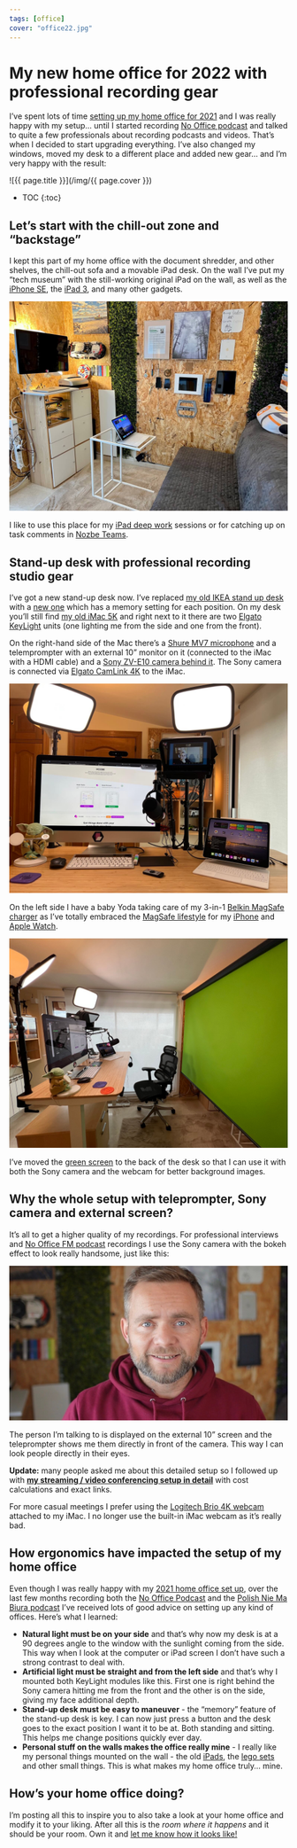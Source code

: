 ```yaml
---
tags: [office]
cover: "office22.jpg"
---
```


# My new home office for 2022 with professional recording gear

I’ve spent lots of time [setting up my home office for 2021](/office21/) and I was really happy with my setup… until I started recording [No Office podcast](/noofficefm/) and talked to quite a few professionals about recording podcasts and videos. That’s when I decided to start upgrading everything. I’ve also changed my windows, moved my desk to a different place and added new gear… and I’m very happy with the result:

<!--More-->

![{{ page.title }}](/img/{{ page.cover }})

* TOC
{:toc}

## Let’s start with the chill-out zone and “backstage”

I kept this part of my home office with the document shredder, and other shelves, the chill-out sofa and a movable iPad desk. On the wall I’ve put my “tech museum” with the still-working original iPad on the wall, as well as the [iPhone SE](/iphonese/), the [iPad 3](/ipad3/), and many other gadgets.

![{{ page.title }} 2](/img/office22-2.jpg)

I like to use this place for my [iPad deep work](/ipadonly/) sessions or for catching up on task comments in [Nozbe Teams][n].

## Stand-up desk with professional recording studio gear

I’ve got a new stand-up desk now. I’ve replaced [my old IKEA stand up desk](/homeoffice2015/) with a [new one](https://www.maidesite-desk.com) which has a memory setting for each position. On my desk you’ll still find [my old iMac 5K](/imac/) and right next to it there are two [Elgato KeyLight](https://www.elgato.com/en/key-light) units (one lighting me from the side and one from the front).

On the right-hand side of the Mac there’s a [Shure MV7 microphone](https://www.shure.com/en-US/products/microphones/mv7) and a telemprompter with an external 10” monitor on it (connected to the iMac with a HDMI cable) and a [Sony ZV-E10 camera behind it](https://www.youtube.com/watch?v=i_swGrFvNAA). The Sony camera is connected via [Elgato CamLink 4K](https://www.elgato.com/en/cam-link-4k) to the iMac.

![{{ page.title }} 3](/img/office22-3.jpg)

On the left side I have a baby Yoda taking care of my 3-in-1 [Belkin MagSafe charger](https://www.belkin.com/us/chargers/wireless/charging-stands-docks/boost-charge-pro-3-in-1-wireless-charger-with-magsafe-15w/p/p-wiz009/) as I’ve totally embraced the [MagSafe lifestyle](/magsafe/) for my [iPhone](/iphone/) and [Apple Watch](/applewatch/).

![{{ page.title }} 4](/img/office22-4.jpg)

I’ve moved the [green screen](/office21/#green-screen-as-a-bonus) to the back of the desk so that I can use it with both the Sony camera and the webcam for better background images.

## Why the whole setup with teleprompter, Sony camera and external screen?

It’s all to get a higher quality of my recordings. For professional interviews and [No Office FM podcast](/noofficefm/) recordings I use the Sony camera with the bokeh effect to look really handsome, just like this:

![{{ page.title }} bokeh](/img/office22-5.jpg)

The person I’m talking to is displayed on the external 10” screen and the teleprompter shows me them directly in front of the camera. This way I can look people directly in their eyes.

**Update:** many people asked me about this detailed setup so I followed up with **[my streaming / video conferencing setup in detail](/streaming/)** with cost calculations and exact links.

For more casual meetings I prefer using the [Logitech Brio 4K webcam](https://www.logitech.com/en-us/products/webcams/brio-4k-hdr-webcam.960-001105.html) attached to my iMac. I no longer use the built-in iMac webcam as it’s really bad.

## How ergonomics have impacted the setup of my home office

Even though I was really happy with my [2021 home office set up](/office21/), over the last few months recording both the [No Office Podcast](/noofficefm/) and the [Polish Nie Ma Biura podcast](/pl/niemabiura/) I’ve received lots of good advice on setting up any kind of offices. Here’s what I learned:

* **Natural light must be on your side** and that’s why now my desk is at a 90 degrees angle to the window with the sunlight coming from the side. This way when I look at the computer or iPad screen I don’t have such a strong contrast to deal with.
* **Artificial light must be straight and from the left side** and that’s why I mounted both KeyLight modules like this. First one is right behind the Sony camera hitting me from the front and the other is on the side, giving my face additional depth.
* **Stand-up desk must be easy to maneuver** - the “memory” feature of the stand-up desk is key. I can now just press a button and the desk goes to the exact position I want it to be at. Both standing and sitting. This helps me change positions quickly ever day.
* **Personal stuff on the walls makes the office really mine** - I really like my personal things mounted on the wall - the old [iPads](/ipad3/), the [lego sets](/lego/) and other small things. This is what makes my home office truly… mine.

## How’s your home office doing?

I’m posting all this to inspire you to also take a look at your home office and modify it to your liking. After all this is the *room where it happens* and it should be your room. Own it and [let me know how it looks like!](/contact/)

[n]: https://michael.gratis/nozbe
[np]: https://michael.gratis/nozbepersonal